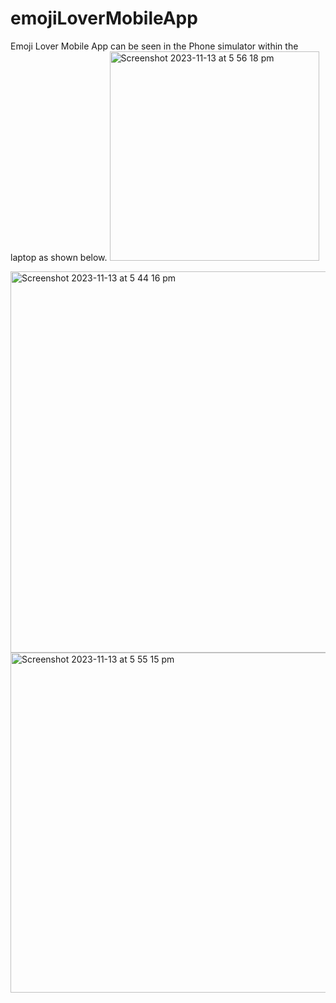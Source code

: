 # emojiLoverMobileApp
Emoji Lover Mobile App can be seen in the Phone simulator within the laptop as shown below. 
<img width="335" alt="Screenshot 2023-11-13 at 5 56 18 pm" src="https://github.com/pixelperfect02/emojiLoverMobileApp/assets/50592586/1c628c1f-a989-481c-bfc3-2a6065464d52">


<img width="610" alt="Screenshot 2023-11-13 at 5 44 16 pm" src="https://github.com/pixelperfect02/emojiLoverMobileApp/assets/50592586/91c24394-2977-460d-a617-d03314dc6a99">

<img width="544" alt="Screenshot 2023-11-13 at 5 55 15 pm" src="https://github.com/pixelperfect02/emojiLoverMobileApp/assets/50592586/8896730b-fb27-4272-b20f-d7f72d667b9c">

